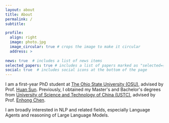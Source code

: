 ```yaml
---
layout: about
title: About
permalink: /
subtitle:

profile:
  align: right
  image: photo.jpg
  image_circular: true # crops the image to make it circular
  address: >
    
news: true  # includes a list of news items
selected_papers: true # includes a list of papers marked as "selected={true}"
social: true  # includes social icons at the bottom of the page
---
```

I am a first-year PhD student at [The Ohio State University (OSU)](https://cse.osu.edu/), advised by Prof. [Huan Sun](https://u.osu.edu/ihudas/people/). Previously, I obtained my Master's and Bachelor's degrees from [University of Science and Technology of China (USTC)](https://www.ustc.edu.cn), advised by Prof. [Enhong Chen](http://staff.ustc.edu.cn/~cheneh/).


I am broadly interested in NLP and related fields, especially Language Agents and reasoning of Large Language Models.